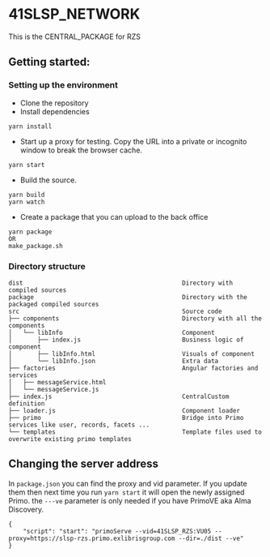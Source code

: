 # 41SLSP_NETWORK
This is the CENTRAL_PACKAGE for RZS

## Getting started:
### Setting up the environment
- Clone the repository
- Install dependencies
```
yarn install
```
- Start up a proxy for testing. Copy the URL into a private or incognito window to break the browser cache.
```
yarn start
```
- Build the source. 
```
yarn build
yarn watch
```
- Create a package that you can upload to the back office 
```
yarn package
OR
make_package.sh
```

### Directory structure
```
dist                                            Directory with compiled sources
package                                         Directory with the packaged compiled sources
src                                             Source code
├── components                                  Directory with all the components                 
│   └── libInfo                                 Component
│       ├── index.js                            Business logic of component
│       ├── libInfo.html                        Visuals of component
│       └── libInfo.json                        Extra data
├── factories                                   Angular factories and services
│   ├── messageService.html
│   └── messageService.js
├── index.js                                    CentralCustom definition
├── loader.js                                   Component loader
├── primo                                       Bridge into Primo services like user, records, facets ...
└── templates                                   Template files used to overwrite existing primo templates
```
## Changing the server address

In ```package.json``` you can find the proxy and vid parameter. If you update them then next time you run ```yarn start``` it will open the newly assigned Primo. the ```---ve``` parameter is only needed if you have PrimoVE aka Alma Discovery.

```
{
    "script": "start": "primoServe --vid=41SLSP_RZS:VU05 --proxy=https://slsp-rzs.primo.exlibrisgroup.com --dir=./dist --ve"
}
```